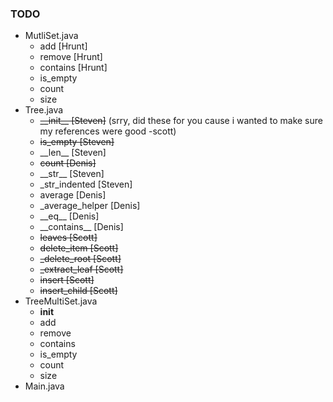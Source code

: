 ### TODO

- MutliSet.java
    - add [Hrunt]
    - remove [Hrunt]
    - contains [Hrunt]
    - is\_empty
    - count
    - size
- Tree.java
    - ~~\_\_init\_\_ [Steven]~~ (srry, did these for you cause i wanted to make sure my references were good -scott)
    - ~~is\_empty [Steven]~~
    - \_\_len\_\_ [Steven]
    - ~~count [Denis]~~
    - \_\_str\_\_ [Steven]
    - \_str\_indented [Steven]
    - average [Denis]
    - \_average\_helper [Denis]
    - \_\_eq\_\_ [Denis]
    - \_\_contains\_\_ [Denis]
    - ~~leaves \[Scott\]~~
    - ~~delete\_item \[Scott\]~~
    - ~~\_delete\_root \[Scott\]~~
    - ~~\_extract\_leaf \[Scott\]~~
    - ~~insert \[Scott\]~~
    - ~~insert\_child \[Scott\]~~
- TreeMultiSet.java
    - __init__
    - add
    - remove
    - contains
    - is_empty
    - count
    - size
- Main.java
